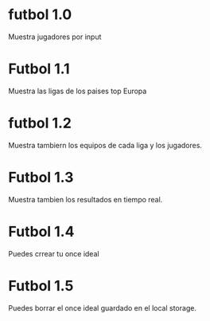 # futbol 1.0
Muestra jugadores por input

# Futbol 1.1
Muestra las ligas de los paises top Europa

# futbol 1.2

Muestra tambiern los equipos de cada liga y los jugadores.

# Futbol 1.3

Muestra tambien los resultados en tiempo real.


# Futbol 1.4

Puedes crrear tu once ideal

# Futbol 1.5

Puedes borrar el once ideal guardado en el local storage.